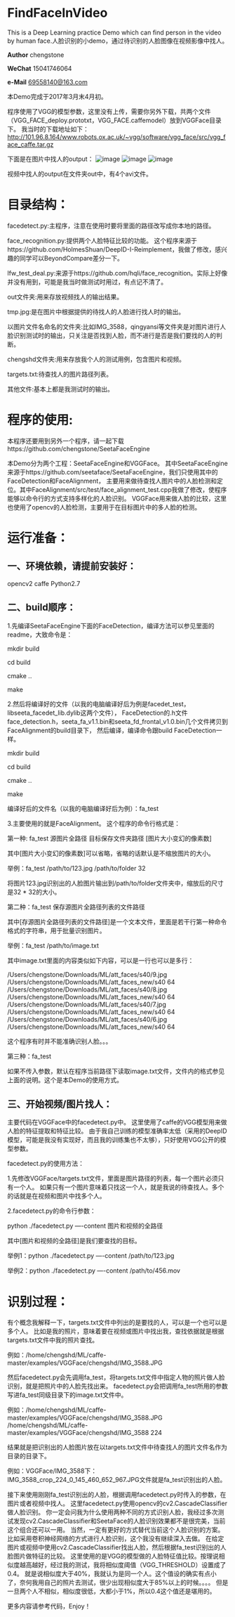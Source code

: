 # FindFaceInVideo
This is a Deep Learning practice Demo which can find person in the video by human face.人脸识别的小demo，通过待识别的人脸图像在视频影像中找人。


__Author__ chengstone

__WeChat__ 15041746064

__e-Mail__ 69558140@163.com


本Demo完成于2017年3月末4月初。

程序使用了VGG的模型参数，这里没有上传，需要你另外下载，共两个文件（VGG_FACE_deploy.prototxt，VGG_FACE.caffemodel）放到VGGFace目录下。
我当时的下载地址如下：
http://101.96.8.164/www.robots.ox.ac.uk/~vgg/software/vgg_face/src/vgg_face_caffe.tar.gz

下面是在图片中找人的output：
![image](https://github.com/chengstone/FindFaceInVideo/raw/master/VGGFace/IMG_0468_modify_2.jpg)
![image](https://github.com/chengstone/FindFaceInVideo/raw/master/VGGFace/IMG_3030_modify_2.jpg)
![image](https://github.com/chengstone/FindFaceInVideo/raw/master/VGGFace/IMG_3664_modify_2.jpg)

视频中找人的output在文件夹out中，有4个avi文件。

# 目录结构：

facedetect.py:主程序，注意在使用时要将里面的路径改写成你本地的路径。

face_recognition.py:提供两个人脸特征比较的功能。
这个程序来源于https://github.com/HolmesShuan/DeepID-I-Reimplement，我做了修改，感兴趣的同学可以BeyondCompare差分一下。

lfw_test_deal.py:来源于https://github.com/hqli/face_recognition。实际上好像并没有用到，可能是我当时做测试时用过，有点记不清了。

out文件夹:用来存放视频找人的输出结果。

tmp.jpg:是在图片中根据提供的待找人的人脸进行找人时的输出。

以图片文件名命名的文件夹:比如IMG_3588，qingyansi等文件夹是对图片进行人脸识别测试时的输出，只关注是否找到人脸，而不进行是否是我们要找的人的判断。

chengshd文件夹:用来存放我个人的测试用例，包含图片和视频。

targets.txt:待查找人的图片路径列表。

其他文件:基本上都是我测试时的输出。

# 程序的使用:

本程序还要用到另外一个程序，请一起下载https://github.com/chengstone/SeetaFaceEngine

本Demo分为两个工程：SeetaFaceEngine和VGGFace。
其中SeetaFaceEngine来源于https://github.com/seetaface/SeetaFaceEngine，我们只使用其中的FaceDetection和FaceAlignment，
主要用来做待查找人图片中的人脸检测和定位。其中FaceAlignment/src/test/face_alignment_test.cpp我做了修改，使程序能够以命令行的方式支持多样化的人脸识别。
VGGFace用来做人脸的比较，这里也使用了opencv的人脸检测，主要用于在目标图片中的多人脸的检测。

# 运行准备：

## 一、环境依赖，请提前安装好：

opencv2
caffe
Python2.7

## 二、build顺序：

1.先编译SeetaFaceEngine下面的FaceDetection，编译方法可以参见里面的readme，大致命令是：

mkdir build

cd build

cmake ..

make

2.然后将编译好的文件（以我的电脑编译好后为例是facedet_test，libseeta_facedet_lib.dylib这两个文件），
FaceDetection的.h文件face_detection.h，seeta_fa_v1.1.bin和seeta_fd_frontal_v1.0.bin几个文件拷贝到FaceAlignment的build目录下，
然后编译，编译命令跟build FaceDetection一样。

mkdir build

cd build

cmake ..

make

编译好后的文件名（以我的电脑编译好后为例）：fa_test

3.主要使用的就是FaceAlignment。
这个程序的命令行格式是：

第一种: fa_test 源图片全路径 目标保存文件夹路径 [图片大小变幻的像素数]

其中[图片大小变幻的像素数]可以省略，省略的话默认是不缩放图片的大小。

举例：fa_test /path/to/123.jpg /path/to/folder 32

将图片123.jpg识别出的人脸图片输出到/path/to/folder文件夹中，缩放后的尺寸是32 * 32的大小。

第二种：fa_test 保存源图片全路径列表的文件路径

其中[存源图片全路径列表的文件路径]是一个文本文件，里面是若干行第一种命令格式的字符串，用于批量识别图片。

举例：fa_test /path/to/image.txt

其中image.txt里面的内容类似如下内容，可以是一行也可以是多行：

/Users/chengstone/Downloads/ML/att_faces/s40/9.jpg /Users/chengstone/Downloads/ML/att_faces_new/s40 64
/Users/chengstone/Downloads/ML/att_faces/s40/8.jpg /Users/chengstone/Downloads/ML/att_faces_new/s40 64
/Users/chengstone/Downloads/ML/att_faces/s40/7.jpg /Users/chengstone/Downloads/ML/att_faces_new/s40 64
/Users/chengstone/Downloads/ML/att_faces/s40/6.jpg /Users/chengstone/Downloads/ML/att_faces_new/s40 64

这个程序有时并不能准确识别人脸。。。

第三种：fa_test

如果不传入参数，默认在程序当前路径下读取image.txt文件，文件内的格式参见上面的说明。这个是本Demo的使用方式。

## 三、开始视频/图片找人：

主要代码在VGGFace中的facedetect.py中。
这里使用了caffe的VGG模型用来做人脸的特征提取和特征比较。
由于我自己训练的模型准确率太低（采用的DeepID模型，可能是我没有实现好，而且我的训练集也不太够），只好使用VGG公开的模型参数。

facedetect.py的使用方法：

1.先修改VGGFace/targets.txt文件，里面是图片路径的列表，每一个图片必须只有一个人。
如果只有一个图片意味着只找这一个人，就是我说的待查找人。多个的话就是在视频和图片中找多个人。

2.facedetect.py的命令行参数：

python ./facedetect.py —-content 图片和视频的全路径

其中[图片和视频的全路径]是我们要查找的目标。

举例1：python ./facedetect.py —-content /path/to/123.jpg

举例2：python ./facedetect.py —-content /path/to/456.mov

# 识别过程：

有个概念我解释一下，targets.txt文件中列出的是要找的人，可以是一个也可以是多个人。
比如是我的照片，意味着要在视频或图片中找出我，查找依据就是根据targets.txt文件中我的照片查找。

例如：/home/chengshd/ML/caffe-master/examples/VGGFace/chengshd/IMG_3588.JPG

然后facedetect.py会先调用fa_test，将targets.txt文件中指定人物的照片做人脸识别，就是把照片中的人脸先找出来。
facedetect.py会把调用fa_test所用的参数写进fa_test同级目录下的image.txt文件中。

例如：/home/chengshd/ML/caffe-master/examples/VGGFace/chengshd/IMG_3588.JPG /home/chengshd/ML/caffe-master/examples/VGGFace/chengshd/IMG_3588 224

结果就是把识别出的人脸图片放在以targets.txt文件中待查找人的图片文件名作为目录的目录下。

例如：VGGFace/IMG_3588下：IMG_3588_crop_224_0_145_460_652_967.JPG文件就是fa_test识别出的人脸。

接下来使用刚刚fa_test识别出的人脸，根据调用facedetect.py时传入的参数，在图片或者视频中找人。
这里facedetect.py使用opencv的cv2.CascadeClassifier做人脸识别。
你一定会问我为什么使用两种不同的方式识别人脸，我经过多次测试发现cv2.CascadeClassifier和SeetaFace的人脸识别效果都不是很完美，当前这个组合还可以一用。
当然，一定有更好的方式替代当前这个人脸识别的方案。比如采用卷积神经网络的方式进行人脸识别，这个我没有继续深入去做。
在给定图片或视频中使用cv2.CascadeClassifier找出人脸，然后根据fa_test识别出的人脸图片做特征的比较。
这里使用的是VGG的模型做的人脸特征值比较。按理说相似度越高越好，经过我的测试，我将相似度阈值（VGG_THRESHOLD）设置成了0.4。
就是说相似度大于40%，我就认为是同一个人。这个值设的确实有点小了，奈何我用自己的照片去测试，很少出现相似度大于85%以上的时候。。。。
但是一旦两个人不相似，相似度很低，大都小于1%，所以0.4这个值还是堪用的。

更多内容请参考代码，Enjoy！
